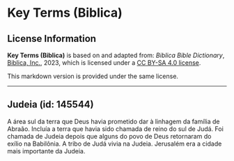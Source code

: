 # Key Terms (Biblica)

## License Information

**Key Terms (Biblica)** is based on and adapted from: _Biblica Bible Dictionary_, [Biblica, Inc.](https://www.biblica.com/), 2023, which is licensed under a [CC BY-SA 4.0 license](https://creativecommons.org/licenses/by-sa/4.0/legalcode.en).

This markdown version is provided under the same license.



--------------------------------

## Judeia (id: 145544)

A área sul da terra que Deus havia prometido dar à linhagem da família de Abraão. Incluía a terra que havia sido chamada de reino do sul de Judá. Foi chamada de Judeia depois que alguns do povo de Deus retornaram do exílio na Babilônia. A tribo de Judá vivia na Judeia. Jerusalém era a cidade mais importante da Judeia.


